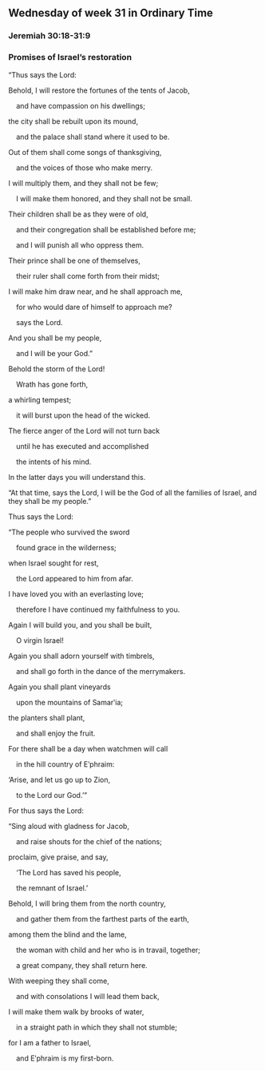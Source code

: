 ## Wednesday of week 31 in Ordinary Time

### Jeremiah 30:18-31:9

### Promises of Israel’s restoration

“Thus says the Lord:

Behold, I will restore the fortunes of the tents of Jacob,

    and have compassion on his dwellings;

the city shall be rebuilt upon its mound,

    and the palace shall stand where it used to be.

Out of them shall come songs of thanksgiving,

    and the voices of those who make merry.

I will multiply them, and they shall not be few;

    I will make them honored, and they shall not be small.

Their children shall be as they were of old,

    and their congregation shall be established before me;

    and I will punish all who oppress them.

Their prince shall be one of themselves,

    their ruler shall come forth from their midst;

I will make him draw near, and he shall approach me,

    for who would dare of himself to approach me?

    says the Lord.

And you shall be my people,

    and I will be your God.”

Behold the storm of the Lord!

    Wrath has gone forth,

a whirling tempest;

    it will burst upon the head of the wicked.

The fierce anger of the Lord will not turn back

    until he has executed and accomplished

    the intents of his mind.

In the latter days you will understand this.

“At that time, says the Lord, I will be the God of all the families of Israel, and they shall be my people.”

Thus says the Lord:

“The people who survived the sword

    found grace in the wilderness;

when Israel sought for rest,

    the Lord appeared to him from afar.

I have loved you with an everlasting love;

    therefore I have continued my faithfulness to you.

Again I will build you, and you shall be built,

    O virgin Israel!

Again you shall adorn yourself with timbrels,

    and shall go forth in the dance of the merrymakers.

Again you shall plant vineyards

    upon the mountains of Samarʹia;

the planters shall plant,

    and shall enjoy the fruit.

For there shall be a day when watchmen will call

    in the hill country of Eʹphraim:

‘Arise, and let us go up to Zion,

    to the Lord our God.’”

For thus says the Lord:

“Sing aloud with gladness for Jacob,

    and raise shouts for the chief of the nations;

proclaim, give praise, and say,

    ‘The Lord has saved his people,

    the remnant of Israel.’

Behold, I will bring them from the north country,

    and gather them from the farthest parts of the earth,

among them the blind and the lame,

    the woman with child and her who is in travail, together;

    a great company, they shall return here.

With weeping they shall come,

    and with consolations I will lead them back,

I will make them walk by brooks of water,

    in a straight path in which they shall not stumble;

for I am a father to Israel,

    and Eʹphraim is my first-born.